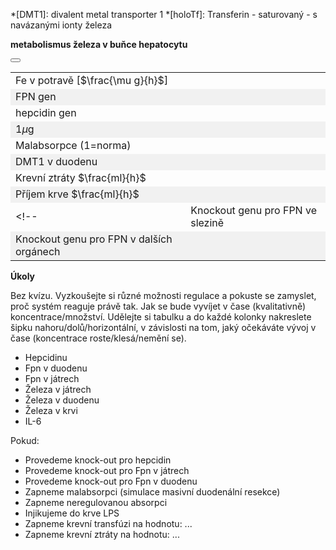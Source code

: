 <style>
img[alt^="image"] {max-width:20px;}
img[alt^="bigimage"] {  max-height:60px}
tbody tr:nth-child(even){background-color:#f1f1f1}
</style>

*[DMT1]: divalent metal transporter 1
*[holoTf]: Transferin - saturovaný - s navázanými ionty železa

<div class="w3-row">
<div class="w3-col s12 m8 l8 w3-center">

**metabolismus železa v buňce hepatocytu**
<bdl-animate-adobe src="Hepatocyt_2_FinalObrazovka5.js" width="800" height="600" name="Hepatocyt_2_FinalObrazovka5" fromid="idfmi" responsive="true"></bdl-animate-adobe>
<bdl-bind2a-text findex="4" aname="children.1.Hodnota8_text" convertor="1,57.717"></bdl-bind2a-text>
<bdl-bind2a-text findex="16" aname="children.1.Hodnota5_text" convertor="1,15.9"></bdl-bind2a-text>
<bdl-bind2a-text findex="3" aname="children.1.Hodnota3_text" convertor="1,1.513"></bdl-bind2a-text>
<bdl-bind2a-text findex="17" aname="children.1.Hodnota6_text"></bdl-bind2a-text>
<bdl-bind2a-text findex="10" aname="children.1.Hodnota2_text"></bdl-bind2a-text>
<bdl-bind2a-text findex="11" aname="children.1.Hodnota4_text" convertor="1,100"></bdl-bind2a-text>
<bdl-bind2a-text findex="9" aname="children.1.Hodnota1_text"></bdl-bind2a-text>
<bdl-bind2a-text findex="2" aname="children.1.Hodnota7_text" convertor="1,19.24"></bdl-bind2a-text>
<bdl-bind2a findex="24" aname="children.1.KapackaFeFialovaSipkaOut_anim" amin="0" amax="99"></bdl-bind2a>
<bdl-bind2a findex="25" aname="children.1.StrikackaFeFialovaSipkaIn_anim" amin="0" amax="159"></bdl-bind2a>
<bdl-bind2a findex="13" aname="children.1.ZlutaSipka1_anim" amin="0" amax="159"></bdl-bind2a>
<bdl-bind2a findex="26" aname="children.1.FialovaSipkaTransferin_anim" amin="0" amax="159"></bdl-bind2a>
<bdl-bind2a findex="14" aname="children.1.SipkaTmaveModraBMP6_anim" amin="0" amax="159"></bdl-bind2a>
<bdl-bind2a findex="15" aname="children.1.SipkaIL6_anim" amin="0" amax="159"></bdl-bind2a>
<bdl-bind2a findex="1" aname="children.1.CervenaSipka5_anim" amin="0" amax="159" fmin="2" fmax="10"></bdl-bind2a>
<bdl-bind2a findex="10" aname="children.1.Merak6_anim" amin="0" amax="99"></bdl-bind2a>
<bdl-bind2a findex="1" aname="children.1.TransferinSipkaOranzova1_anim" amin="0" amax="159" fmin="2" fmax="10"></bdl-bind2a>
<bdl-bind2a findex="26" aname="children.1.CervenaSipka3_anim" amin="0" amax="159"></bdl-bind2a>
<bdl-bind2a findex="26" aname="children.1.CervenaSipka2_anim" amin="0" amax="159"></bdl-bind2a>
<bdl-bind2a findex="1" aname="children.1.TransferinSipkaOranzova2_anim" amin="0" amax="159" fmin="2" fmax="10"></bdl-bind2a>
<bdl-bind2a-play findex="24" aname="children.1.KapackaFeMale_anim" amin="0" amax="99"></bdl-bind2a-play>
<bdl-bind2a-play findex="24" aname="children.1.ZelezoVelkeKapacka_anim" amin="0" amax="99"></bdl-bind2a-play>
<bdl-bind2a-play findex="24" aname="children.1.children.579.children.59.Kapka1_anim" amin="0" amax="99"></bdl-bind2a-play>
<bdl-bind2a-play findex="25" aname="children.1.StrikackaCervena_anim" amin="0" amax="99"></bdl-bind2a-play>
<bdl-bind2a-play findex="24" aname="children.1.KapackaJehlaFe_anim" amin="0" amax="99"></bdl-bind2a-play>
<bdl-bind2a findex="14" aname="children.1.SmadSipka_anim" amin="0" amax="159"></bdl-bind2a>
<bdl-bind2a findex="15" aname="children.1.SmatSipka_anim" amin="0" amax="159"></bdl-bind2a>
<bdl-bind2a findex="4" aname="children.1.children.573.Fe3SkupinaMitochondrie1_anim" amin="0" amax="159"></bdl-bind2a>
<bdl-bind2a findex="2" aname="children.1.children.573.KanalSedy_anim" amin="0" amax="159"></bdl-bind2a>
<bdl-bind2a findex="2" aname="children.1.children.573.MitochondrieSipkaCervena1_anim" amin="0" amax="159"></bdl-bind2a>
<bdl-bind2a findex="2" aname="children.1.children.573.MitochondrieSipkaCervena2_anim" amin="0" amax="159"></bdl-bind2a>
<bdl-bind2a findex="16" aname="children.1.Merak5_anim" amin="0" amax="99"></bdl-bind2a>
<bdl-bind2a findex="2" aname="children.1.Merak7_anim" amin="0" amax="99" fmin="0" fmax="40"></bdl-bind2a>
<bdl-bind2a findex="23" aname="children.1.children.516.MerakSemaforu5_anim" amin="0" amax="159"></bdl-bind2a>
<bdl-bind2a findex="22" aname="children.1.children.516.MerakSemaforu4_anim" amin="0" amax="159"></bdl-bind2a>
<bdl-bind2a findex="17" aname="children.1.children.516.MerakSemaforu3_anim" amin="0" amax="159"></bdl-bind2a>
<bdl-bind2a findex="21" aname="children.1.children.516.MerakSemaforu2_anim" amin="0" amax="159"></bdl-bind2a>
<bdl-bind2a findex="10" aname="children.1.children.516.MerakSemaforu1_anim" amin="0" amax="159"></bdl-bind2a>
<bdl-bind2a findex="20" aname="children.1.children.516.Semafor5_anim" amin="0" amax="10" fmin="0" fmax="1"></bdl-bind2a>
<bdl-bind2a findex="19" aname="children.1.children.516.Semafor4_anim" amin="0" amax="10" fmin="0" fmax="1"></bdl-bind2a>
<bdl-bind2a findex="7" aname="children.1.children.516.Semafor3_anim" amin="0" amax="10" fmin="0" fmax="1"></bdl-bind2a>
<bdl-bind2a findex="18" aname="children.1.children.516.Semafor2_anim" amin="0" amax="10" fmin="0" fmax="1"></bdl-bind2a>
<bdl-bind2a findex="8" aname="children.1.children.516.Semafor1_anim" amin="0" amax="10" fmin="0" fmax="1"></bdl-bind2a>
<bdl-bind2a findex="15" aname="children.1.ModraRuzovaPruhovanaSipka_anim" amin="159" amax="0"></bdl-bind2a>
<bdl-bind2a findex="3" aname="children.1.children.511.FeTransferin_anim" amin="0" amax="159"></bdl-bind2a>
<bdl-bind2a findex="9" aname="children.1.ModraPruhovana_anim" amin="159" amax="0" fmin="0" fmax="1"></bdl-bind2a>
<bdl-bind2a findex="1" aname="children.1.TransferinSipkaOranova2_anim" amin="0" amax="159" fmin="2" fmax="10"></bdl-bind2a>
<bdl-bind2a findex="17" aname="children.1.SipkaRuzova1_anim" amin="0" amax="159"></bdl-bind2a>
<bdl-bind2a findex="4" aname="children.1.Fe3SkupinaMitochondrie2_anim" amin="0" amax="159"></bdl-bind2a>
<bdl-bind2a findex="1" aname="children.1.ModraSipka2_anim" amin="0" amax="159" fmin="2" fmax="10"></bdl-bind2a>
<bdl-bind2a findex="1" aname="children.1.ModraSipka1_anim" amin="0" amax="159" fmin="2" fmax="10"></bdl-bind2a>
<bdl-bind2a findex="10" aname="children.1.Hepcidin_anim" amin="0" amax="99"></bdl-bind2a>
<bdl-bind2a findex="14" aname="children.1.TmaveModraSipka_anim" amin="0" amax="159"></bdl-bind2a>
<bdl-bind2a findex="11" aname="children.1.Ruzova1_anim" amin="0" amax="159"></bdl-bind2a>
<bdl-bind2a findex="1" aname="children.1.CervenaSipka6_anim" amin="0" amax="159" fmin="2" fmax="10"></bdl-bind2a>
<bdl-bind2a findex="1" aname="children.1.CervenaSipka1_anim" amin="0" amax="159" fmin="2" fmax="10"></bdl-bind2a>
<bdl-bind2a findex="1" aname="children.1.TransferinSipkaOranova1_anim" amin="0" amax="159" fmin="2" fmax="10"></bdl-bind2a>
<bdl-bind2a findex="13" aname="children.1.ZlutaSipka3_anim" amin="0" amax="159"></bdl-bind2a>
<bdl-bind2a findex="13" aname="children.1.ZlutaSipka2_anim" amin="0" amax="159"></bdl-bind2a>
<bdl-bind2a findex="12" aname="children.1.RuzovaZlutaPruhovanaSipka_anim" amin="159" amax="0"></bdl-bind2a>
<bdl-bind2a findex="2" aname="children.1.KanalSedy2_anim" amin="159" amax="0"></bdl-bind2a>
<bdl-bind2a findex="2" aname="children.1.MitochondrieSipkaCervena3_anim" amin="0" amax="159"></bdl-bind2a>
<bdl-bind2a findex="2" aname="children.1.MitochondrieSipkaCervena4_anim" amin="0" amax="159"></bdl-bind2a>
<bdl-bind2a findex="1" aname="children.1.ZlutyVodikVnitrniCervenyKanal_anim" amin="0" amax="159"></bdl-bind2a>
<bdl-bind2a findex="1" aname="children.1.ZlutyVodikVnejsiCervenyKanal_anim" amin="0" amax="159"></bdl-bind2a>
<bdl-bind2a findex="1" aname="children.1.CervenaSipka4_anim" amin="0" amax="159"></bdl-bind2a>
<bdl-bind2a findex="1" aname="children.1.SipkaFialovaCervenaVnejsi_anim" amin="0" amax="159"></bdl-bind2a>
<bdl-bind2a findex="26" aname="children.1.SipkaPrechodFe2Fe3_anim" amin="0" amax="159"></bdl-bind2a>
<bdl-bind2a findex="17" aname="children.1.KanalFialovy_anim" amin="99" amax="0"></bdl-bind2a>
<bdl-bind2a findex="1" aname="children.1.KanalCerveny_anim" amin="0" amax="99"></bdl-bind2a>
<bdl-bind2a findex="2" aname="children.1.Fe2Skupina_anim" amin="159" amax="0"></bdl-bind2a>
<bdl-bind2a findex="4" aname="children.1.Fe3Skupina_anim" amin="0" amax="159"></bdl-bind2a>
<bdl-bind2a findex="6" aname="children.1.SipkaFialovaCervena1_anim" amin="0" amax="159" fmin="18" fmax="147"></bdl-bind2a>
<bdl-bind2a findex="5" aname="children.1.SipkaCervenoFialova1_anim" amin="0" amax="159" fmin="18" fmax="147"></bdl-bind2a>
<bdl-bind2a findex="11" aname="children.1.Merak4_anim" amin="0" amax="99" fmin="0" fmax="1"></bdl-bind2a>
<bdl-bind2a findex="4" aname="children.1.Merak8_anim" amin="0" amax="99" fmin="0" fmax="114"></bdl-bind2a>
<bdl-bind2a findex="10" aname="children.1.Merak2_anim" amin="0" amax="99" fmin="0" fmax="4.8" convertor="1,1.2"></bdl-bind2a>
<bdl-bind2a findex="3" aname="children.1.Merak3_anim" amin="0" amax="99"></bdl-bind2a>
<bdl-bind2a findex="9" aname="children.1.Merak1_anim" amin="0" amax="99"></bdl-bind2a>
<bdl-bind2a findex="8" aname="children.1.SipkaRuzova2_anim" amin="0" amax="159"></bdl-bind2a>
<bdl-bind2a findex="1" aname="children.1.children.188.OranzovaSipkaSpodniVehicle_anim" amin="0" amax="99"></bdl-bind2a>
<bdl-bind2a findex="1" aname="children.1.children.188.KanalZlutyVehicle_anim" amin="99" amax="0"></bdl-bind2a>
<bdl-bind2a findex="1" aname="children.1.children.188.SipkaCervenaHUvnitrVehicle_anim" amin="0" amax="99"></bdl-bind2a>
<bdl-bind2a findex="1" aname="children.1.children.188.SipkaZlutaHUvnitrVehicle_anim" amin="0" amax="99"></bdl-bind2a>
<bdl-bind2a findex="1" aname="children.1.children.188.KanalCervenyVehicle2_anim" amin="99" amax="0"></bdl-bind2a>
<bdl-bind2a findex="1" aname="children.1.children.188.SipkaZlutaHUvnitrVehicle_anim_1" amin="0" amax="99"></bdl-bind2a>
<bdl-bind2a findex="1" aname="children.1.children.188.PrechodUvnitrVehicle_anim" amin="0" amax="99"></bdl-bind2a>
<bdl-bind2a findex="1" aname="children.1.children.188.SipkaHneda1Vehicle_anim" amin="0" amax="99"></bdl-bind2a>
<bdl-bind2a findex="1" aname="children.1.children.188.SipkaHneda2Vehicle_anim" amin="0" amax="99"></bdl-bind2a>
<!--bdl-bind2a findex="9" aname="children.1.StrikackaModra_anim" amin="1" amax="29" fmin="0" fmax="1"></bdl-bind2a-->
<bdl-bind2a findex="13" aname="children.1.StrikackaModra_anim" amin="1" amax="29"></bdl-bind2a>
<bdl-bind2a findex="7" aname="children.1.SemaforFpn_anim" amin="0" amax="19" fmin="0" fmax="1"></bdl-bind2a>
<bdl-bind2a findex="8" aname="children.1.SemaforHepcidin_anim" amin="0" amax="10" fmin="0" fmax="1"></bdl-bind2a>
<bdl-bind2a findex="2" aname="children.1.CervenaSipka7_anim" amin="0" amax="159"></bdl-bind2a>










</div>
<div class="w3-col s12 m4 l4 w3-justify w3-small">

<button class="w3-right w3-button w3-theme-d4" onclick="document.getElementById('legenda').style.display='block'"><i class="fa fa-info-circle"> </i></button>
<!-- hidden input  - buttonparams sets this input value explicitly, then it is read by fmi component -->
<input id="idlps" value="" type="number" style="display:none"/>

<bdl-fmi id="idfmi" mode="" src="FeMetabolism_FeMetabolismModel.js" fminame="FeMetabolism_FeMetabolismModel" tolerance="0.000001" starttime="0" fstepsize="1" fpslimit="10" guid="{9aa10b27-427c-44c9-a381-5815d5706331}" valuereferences="637534208,637534245,33554450,33554447,33554451,637534243,637534244,16777268,16777266,33554434,33554432,33554436,637534264,637534265,637534270,637534268,33554433,33554441,16777267,16777269,16777270,33554443,33554442,33554444,16777264,16777261,637534246" valuelabels="Fe_liv,Fe_liv_in_ser,Fe_liv_2,Fe_ser,Fe_liv_3,Fe_liv_to_ferritin,Fe_liv_from_ferritin,Fpn_liv_knockout,hep_knockout,LPS,hep,Il6,hep_in,hep_out,Bmp6_in,Il6_in,Bmp6,Fpn_liv,Fpn_duo_knockout,Fpn_spl_knockout,Fpn_res_knockout,Fpn_duo,Fpn_spl,Fpn_res,transfusion,bleeding,Fe_liv_out_ser" inputs="id1,16777260,1,1;idfpnliv,16777268,1,1,t;idhep,16777266,1,1,t;idlps,33554434,1,1,t;id11,16777262,1,1,t;id10,16777265,1,1,t;idspl,16777269,1,1,t;idres,16777270,1,1,t;id7,16777261,1,1,t;id8,16777264,1,1,t" inputlabels="Fe_food,Fpn_liv_knockout,hep_knockout,LPS,malabsorption,unregulated_absorption,Fpn_spl_knockout,Fpn_res_knockout,bleeding,transfusion" showtime="true" showtimemultiply="3600"></bdl-fmi>

<div class="w3-border w3-panel">

||| 
|-------------|-------|
| Fe v potravě [$\frac{\mu g}{h}$] | <bdl-range id="id1" title="" min="0" max="1000" default="219" step="1"></bdl-range> |
| FPN gen  | <bdl-checkbox id="idfpnliv" titlemin="gen Fpn je knockoutován (neaktivní)" titlemax="gen Fpn je aktivní" default="true"></bdl-checkbox>  |
| hepcidin gen | <bdl-checkbox id="idhep" titlemin="gen pro hepcidin je knockoutován (neaktivní)" titlemax="gen pro expresi hepcidinu je aktivní" default="true"></bdl-checkbox>  |
| 1$\mu$g | <bdl-buttonparams title="LPS injekce" ids="idlps" values="1" fromid="idfmi"></bdl-buttonparams>  |
| Malabsorpce (1=norma) | <bdl-range id="id11" title="" min="0" max="1" default="1" step="0.1"></bdl-range>  |
| DMT1 v duodenu | <bdl-checkbox id="id10" titlemin="absorpce je fyziologicky regulovaná" titlemax="regulace absorpce je vypnuta" default="false"></bdl-checkbox>  |
| Krevní ztráty $\frac{ml}{h}$  | <bdl-range id="id7" title="" min="0" max="1" default="0" step="0.1"></bdl-range>  |
| Příjem krve $\frac{ml}{h}$ | <bdl-range id="id8" title="" min="0" max="10" default="0" step="1"></bdl-range>  |
<!--| Knockout genu pro FPN ve slezině | <bdl-checkbox id="idspl" titlemin="gen Fpn je knockoutován (neaktivní)" titlemax="gen Fpn je aktivní" default="true"></bdl-checkbox>  |
| Knockout genu pro FPN v dalších orgánech| <bdl-checkbox id="idres" titlemin="gen Fpn je knockoutován (neaktivní)" titlemax="gen Fpn je aktivní" default="true"></bdl-checkbox> | -->

</div>

**Úkoly**

Bez kvízu.
Vyzkoušejte si různé možnosti regulace a pokuste se zamyslet, proč systém reaguje právě tak. Jak se bude vyvíjet v čase (kvalitativně) koncentrace/množství. Udělejte si tabulku a do každé kolonky nakreslete šipku nahoru/dolů/horizontální, v závislosti na tom, jaký očekáváte vývoj v čase (koncentrace roste/klesá/nemění se).

* Hepcidinu
* Fpn v duodenu
* Fpn v játrech
* Železa v játrech
* Železa v duodenu
* Železa v krvi
* IL-6

Pokud:

* Provedeme knock-out pro hepcidin
* Provedeme knock-out pro Fpn v játrech
* Provedeme knock-out pro Fpn v duodenu
* Zapneme malabsorpci (simulace masivní duodenální resekce)
* Zapneme neregulovanou absorpci
* Injikujeme do krve LPS
* Zapneme krevní transfúzi na hodnotu: ...
* Zapneme krevní ztráty na hodnotu: ...

</div>
</div>

<div id="legenda" class="w3-card w3-small w3-padding" style="display:none;z-index:1;position:absolute;top:20px;right:10px;width:500px;background-color:white">
legenda
<button class="w3-button w3-theme w3-right" onclick="document.getElementById('legenda').style.display='none'">Skryj legendu <i class="fa fa-close"> </i> </button>
button

|Schéma|Popis/funkce|
|---|---|
|![bigimagefoodiron](simfoodiron.png)|__1. Příjem železa v potravě__ ve formě nehemové ![image1](image1.jpg)Fe<sup>2+</sup>, ![image2](image2.jpg)Fe<sup>3+</sup> a hemové.|
|![bigimagefoodiron](simnonhem.png)|__2. Nehemové železo__ ![image1](image1.jpg) Fe<sup>2+</sup> se vstřebává přes DMT1, ![image2](image2.jpg) Fe <sup>3+</sup> se katalyzuje na Fe<sup>2+</sup> pomocí Dcytb.|
|![bigimagefoodiron](simhem.png) |__3. Hemové železo__ se přenáší do buňky, kde se pomocí HO uvolňuje Fe<sup>2+</sup> |
|![bigimagefoodiron](simironout.png) |__4. Ztráty__ železa vzniklé nevstřebáním|
|![bigimagefoodiron](simironpool.png) |__5.Pohotový pool, sdílená zásoba Fe<sup>2+</sup>__ která reguluje (inhibuje) transportér DMT1 a přenašeč hemu|
|![bigimagefoodiron](simironferritin.png) |__6.Regulace příjmu a výdeje Fe<sup>2+</sup> ve ferritinu__ |
|![bigimageferroportin](imageferroportin.png) |__7.Genová regulace ferroportinu__ |

||Definice|Popis/funkce|
|---|---|---|
|![image1](image1.jpg)|Fe<sup>2+</sup>|Dvojmocné železo|
|![image2](image2.jpg)|Fe<sup>3+</sup>|Trojmocné železo|
|![image3](image3.jpg)|H<sup>+</sup>|Vodíkový iont|
|![image4](image4.jpg)|Hem|Porfyrinový kruh s centrálním atomem Fe<sup>2+</sup>|
|![image5](image5.jpg)|DMT1|Transportér divalentních kovů, symport Fe<sup>2+</sup> a H<sup>+</sup>|
|![image6](image6.jpg)|Proteinový přenašeč hemu|Proteinový přenašeč hemu (neznámý), přenáší hem z luminální strany duodena do enterocytu.|
|![image7](image7.jpg)|Dcytb|Duodenální cytochrom b reduktáza: redukuje Fe<sup>3+</sup> na Fe<sup>2+</sup>, elektrony dodává askorbát.|
|![image8](image8.jpg)|HO|Hemoxygenáza, uvolňuje Fe<sup>2+</sup> z hemu za vzniku CO a biliverdinu|
|![image9](image9.jpg)|Ztráty železa|Ztráty železa vzniklé nevstřebáním nebo ztrátou buněk, které železo obsahují|
|![image10](image10.jpg)|Pool Fe<sup>2+</sup>|Pohotový pool Fe<sup>2+</sup> železa v buňce, míra zaplnění odpovídá množství (zde 6/8)|
|![imageferritin](imageferritin.png)|Ferritin| Ferritin složený z a) proteinové části apoferitinu (oranžová) a b) iontů Fe3+. Funguje jako zásobárna Fe.|
|![imagetransferrin](imagetransferrin.png)|Transferin| Transferin|
|![imagehephesdin](smallhephesdin.png)|Hephesdin|Hephesdin|
|![imageferroportin](smallferroportin.png)|Ferroportin|Ferroportin|
|![imagetfr1](imgtfr1.png)|TfR1|Transferinový receptor 1|
|![imageschemasteap3](imgmetaloreduktaza.png)| STEAP3 | Metaloreduktáza |
konec legendy
</div>

